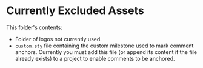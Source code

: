 # Currently Excluded Assets

This folder's contents:

- Folder of logos not currently used.
- `custom.sty` file containing the custom milestone used to mark comment anchors. Currently you must add this file (or append its content if the file already exists) to a project to enable comments to be anchored.
